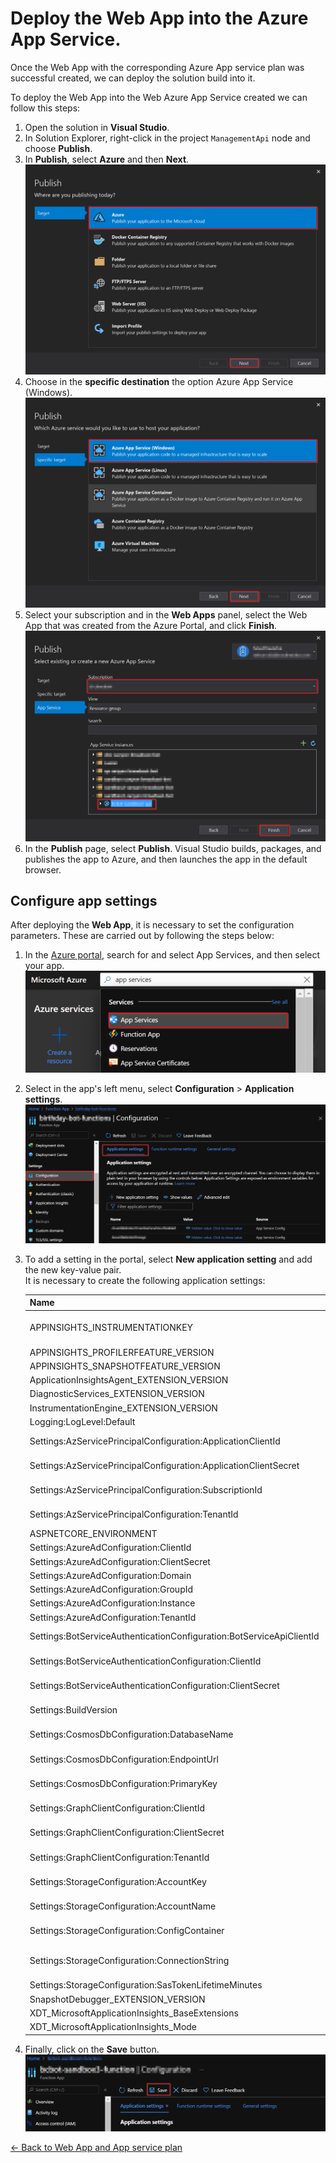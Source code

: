 # Deploy the Web App into the Azure App Service.

Once the Web App with the corresponding Azure App service plan was successful created, we can deploy the solution build into it. 

To deploy the Web App into the Web Azure App Service created we can follow this steps:
1. Open the solution in **Visual Studio**.
1. In Solution Explorer, right-click in the project `ManagementApi` node and choose **Publish**.
1. In **Publish**, select **Azure** and then **Next**.  
![Select Azure](./images/deploy_web_app_select_azure.png)
1. Choose in the **specific destination** the option Azure App Service (Windows).  
![Select specific destination](./images/deploy_web_app_select_specific_destination.png)
1. Select your subscription and in the **Web Apps** panel, select the Web App that was created from the Azure Portal, and click **Finish**.  
![Select Web App Created](./images/deploy_web_app_select_web_app_created.png)
1. In the **Publish** page, select **Publish**. Visual Studio builds, packages, and publishes the app to Azure, and then launches the app in the default browser.

## Configure app settings
After deploying the **Web App**, it is necessary to set the configuration parameters. These are carried out by following the steps below:

1. In the [Azure portal](http://portal.azure.com/), search for and select App Services, and then select your app.  
![Application settings](./images/web_app_search.png)
1. Select in the app's left menu, select **Configuration** > **Application settings**.  
![New application setting](./images/function_app_configuration_application_settings.png)
1. To add a setting in the portal, select **New application setting** and add the new key-value pair.  
It is necessary to create the following application settings:

    | Name                                                                 | Value                                                                  |
    |----------------------------------------------------------------------|------------------------------------------------------------------------|
    | APPINSIGHTS_INSTRUMENTATIONKEY                                       | Application Insights key of the application insights resource created. |
    | APPINSIGHTS_PROFILERFEATURE_VERSION                                  | disabled                                                               |
    | APPINSIGHTS_SNAPSHOTFEATURE_VERSION                                  | disabled                                                               |
    | ApplicationInsightsAgent_EXTENSION_VERSION                           | ~2                                                                     |
    | DiagnosticServices_EXTENSION_VERSION                                 | disabled                                                               |
    | InstrumentationEngine_EXTENSION_VERSION                              | disabled                                                               |
    | Logging:LogLevel:Default                                             | Information                                                            |
    | Settings:AzServicePrincipalConfiguration:ApplicationClientId         | Client Id of the Azure Service Principal app registration.             |
    | Settings:AzServicePrincipalConfiguration:ApplicationClientSecret     | Client secret of the Azure Service Principal app registration.         |
    | Settings:AzServicePrincipalConfiguration:SubscriptionId              | Subscription Id of the Azure Service Principal app registration.       |
    | Settings:AzServicePrincipalConfiguration:TenantId                    | Tenant Id of Azure Service Principal app registration.                 |
    | ASPNETCORE_ENVIRONMENT                                               | Development                                                            |
    | Settings:AzureAdConfiguration:ClientId                               | Client Id of Azure AD.                                                 |
    | Settings:AzureAdConfiguration:ClientSecret                           | Client secret of Azure AD.                                             |
    | Settings:AzureAdConfiguration:Domain                                 | authDomain                                                             |
    | Settings:AzureAdConfiguration:GroupId                                | Group Id of Azure AD.                                                  |
    | Settings:AzureAdConfiguration:Instance                               | https://login.microsoftonline.com/                                     |
    | Settings:AzureAdConfiguration:TenantId                               | Tenant Id of Azure AD.                                                 |
    | Settings:BotServiceAuthenticationConfiguration:BotServiceApiClientId | Client Id of the Bot Service Api app registration.                     |
    | Settings:BotServiceAuthenticationConfiguration:ClientId              | Client Id of the Bot Service Client app registration.                  |
    | Settings:BotServiceAuthenticationConfiguration:ClientSecret          | Client secret of the Bot Service Api Client app registration.          |
    | Settings:BuildVersion                                                | 0.3.3-configurable-rtmp-stream-key                                     |
    | Settings:CosmosDbConfiguration:DatabaseName                          | Database name of the cosmos db created.                                |
    | Settings:CosmosDbConfiguration:EndpointUrl                           | Endpoint URL of the cosmos db created.                                 |
    | Settings:CosmosDbConfiguration:PrimaryKey                            | Primary key of the cosmos db created.                                  |
    | Settings:GraphClientConfiguration:ClientId                           | Client Id of the Azure Bot app registration.                           |
    | Settings:GraphClientConfiguration:ClientSecret                       | Client secret of the Azure Bot app registration.                       |
    | Settings:GraphClientConfiguration:TenantId                           | Tenant  Id of the Azure Bot app registration.                          |
    | Settings:StorageConfiguration:AccountKey                             | Key of the Storage created where the config is stored.                 |
    | Settings:StorageConfiguration:AccountName                            | Name of the Storage created where the config is stored.                |
    | Settings:StorageConfiguration:ConfigContainer                        | Key of the Storage created where the config is stored.                 |
    | Settings:StorageConfiguration:ConnectionString                       | Connection string of the Storage created where the config is stored.   |
    | Settings:StorageConfiguration:SasTokenLifetimeMinutes                | 1                                                                      |
    | SnapshotDebugger_EXTENSION_VERSION                                   | disabled                                                               |
    | XDT_MicrosoftApplicationInsights_BaseExtensions                      | disabled                                                               |
    | XDT_MicrosoftApplicationInsights_Mode                                | recommended                                                            |
1. Finally, click on the **Save** button.  
![Save new application settings](./images/web_app_save_new_application_settings.png)

[← Back to Web App and App service plan](web_app_and_app_service_plan.md)